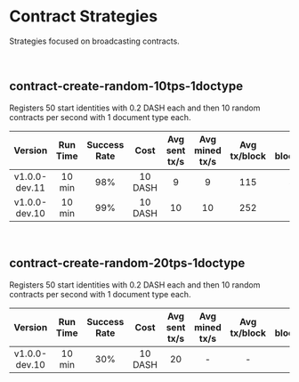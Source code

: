 # Contract Strategies
Strategies focused on broadcasting contracts.

<br/>

## contract-create-random-10tps-1doctype
Registers 50 start identities with 0.2 DASH each and then 10 random contracts per second with 1 document type each.

| Version | Run Time | Success Rate | Cost | Avg sent tx/s | Avg mined tx/s | Avg tx/block | Avg blocks/min | Attempt count | Success count | Nonce Errors | Timeout Errors | Rate limit errors | Other errors |
|:----------:|:----------:|:----------:|:----------:|:----------:|:----------:|:----------:|:----------:|:----------:|:----------:|:----------:|:----------:|:----------:|:----------:|
| v1.0.0-dev.11 | 10 min | 98% | 10 DASH | 9 | 9 | 115 | 4.68 | 6009 | 5949 | 50 | 9 | 0 | - |
| v1.0.0-dev.10 | 10 min | 99% | 10 DASH | 10 | 10 | 252 | 2.24 | 5957 | 5873 | 3 | 81 | 0 | - |

<br/>

## contract-create-random-20tps-1doctype
Registers 50 start identities with 0.2 DASH each and then 10 random contracts per second with 1 document type each.

| Version | Run Time | Success Rate | Cost | Avg sent tx/s | Avg mined tx/s | Avg tx/block | Avg blocks/min | Attempt count | Success count | Nonce Errors | Timeout Errors | Rate limit errors | Other errors |
|:----------:|:----------:|:----------:|:----------:|:----------:|:----------:|:----------:|:----------:|:----------:|:----------:|:----------:|:----------:|:----------:|:----------:|
| v1.0.0-dev.10 | 10 min | 30% | 10 DASH | 20 | - | - | - | 11790 | 3673 | 7984 | 217 | 0 | - |
